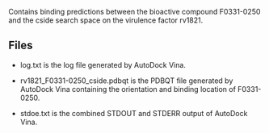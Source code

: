 Contains binding predictions between the bioactive compound F0331-0250 and the cside search space on the virulence factor rv1821.

## Files

- log.txt is the log file generated by AutoDock Vina.

- rv1821_F0331-0250_cside.pdbqt is the PDBQT file generated by AutoDock Vina containing the orientation and binding location of F0331-0250.

- stdoe.txt is the combined STDOUT and STDERR output of AutoDock Vina.

